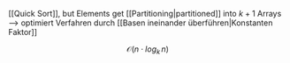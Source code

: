 [[Quick Sort]], but Elements get [[Partitioning|partitioned]] into $k + 1$ Arrays
--> optimiert Verfahren durch [[Basen ineinander überführen|Konstanten Faktor]] 

$$\mathcal{O}(n \cdot log_{k}\, n)$$
